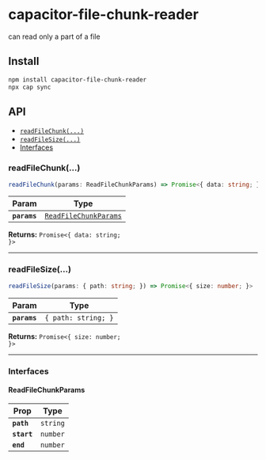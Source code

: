 # capacitor-file-chunk-reader

can read only a part of a file

## Install

```bash
npm install capacitor-file-chunk-reader
npx cap sync
```

## API

<docgen-index>

* [`readFileChunk(...)`](#readfilechunk)
* [`readFileSize(...)`](#readfilesize)
* [Interfaces](#interfaces)

</docgen-index>

<docgen-api>
<!--Update the source file JSDoc comments and rerun docgen to update the docs below-->

### readFileChunk(...)

```typescript
readFileChunk(params: ReadFileChunkParams) => Promise<{ data: string; }>
```

| Param        | Type                                                                |
| ------------ | ------------------------------------------------------------------- |
| **`params`** | <code><a href="#readfilechunkparams">ReadFileChunkParams</a></code> |

**Returns:** <code>Promise&lt;{ data: string; }&gt;</code>

--------------------


### readFileSize(...)

```typescript
readFileSize(params: { path: string; }) => Promise<{ size: number; }>
```

| Param        | Type                           |
| ------------ | ------------------------------ |
| **`params`** | <code>{ path: string; }</code> |

**Returns:** <code>Promise&lt;{ size: number; }&gt;</code>

--------------------


### Interfaces


#### ReadFileChunkParams

| Prop        | Type                |
| ----------- | ------------------- |
| **`path`**  | <code>string</code> |
| **`start`** | <code>number</code> |
| **`end`**   | <code>number</code> |

</docgen-api>
